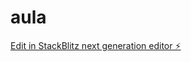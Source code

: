 # aula

[Edit in StackBlitz next generation editor ⚡️](https://stackblitz.com/~/github.com/JV777777/aula)